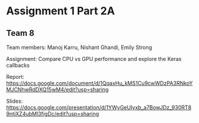 # Assignment 1 Part 2A
## Team 8

Team members:  Manoj Karru, Nishant Ghandi, Emily Strong

Assignment: Compare CPU vs GPU performance and explore the Keras callbacks

Report: https://docs.google.com/document/d/1QqaxHu_kMS1Cu9cwWDzPA3RNkoYMJCNhwRdDXQ15wM4/edit?usp=sharing

Slides: https://docs.google.com/presentation/d/1YWyGeUIyxb_a7BowJDz_930RT89ntjXZ4ubMl3figDc/edit?usp=sharing

